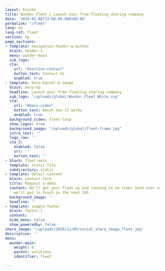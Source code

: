 ```yaml
---
layout: blocks
title: Wunder Fleet | Launch your free-floating sharing company
date: '2019-01-08T23:00:00.000+00:00'
permalink: "/fleet"
lang: en
lang-ref: fleet
version: hp
page_sections:
- template: navigation-header-w-button
  block: header-2
  menu: wunder-main
  sub_logo: ''
  cta:
    url: "#section-contact"
    button_text: Contact Us
    enabled: true
- template: hero-banner-w-image
  block: hero-hp
  headline: Launch your free-floating sharing company
  sub_logo: "/uploads/global/Wunder_Fleet_White.svg"
  cta:
    url: "#main-video"
    button_text: Watch how it works
    enabled: true
  background_video: fleet-loop
  show_logos: true
  background_image: "/uploads/global/fleet-frame.jpg"
  intro_text: ''
  logo_row: ''
  cta_2:
    enabled: false
    url: ''
    button_text: ''
- block: fleet-main
  template: static-file
  subdirectory: static
- template: detail-content
  block: contact-form
  title: Request a demo
  content: We'll get your fleet up and running in no time! Send over some info and
    we'll get in touch in the next 24h.
  background_image: ''
  headline: ''
- template: simple-footer
  block: footer-1
  content: ''
  hide_menu: false
  show_poweredby: false
share_image: "/uploads/2020/11/05/social_share_image_fleet.jpg"
description: ''
menu:
  wunder-main:
    weight: 6
    parent: solutions
    identifier: fleet

---
```

